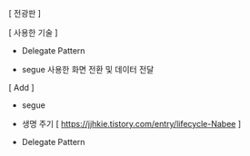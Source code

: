 
[ 전광판 ]

[ 사용한 기술 ]

  - Delegate Pattern
  
  - segue 사용한 화면 전환 및 데이터 전달 
 
 
 
[ Add ]

  - segue 
  
  - 생명 주기 [ https://jjhkie.tistory.com/entry/lifecycle-Nabee ]
  
  - Delegate Pattern 
  
  

